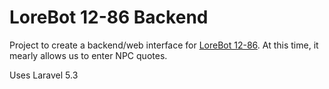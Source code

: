 LoreBot 12-86 Backend
=====================

Project to create a backend/web interface for [LoreBot 12-86](https://github.com/unisys12/lorebot12-86). At this time, it mearly allows us to enter NPC quotes.

Uses Laravel 5.3